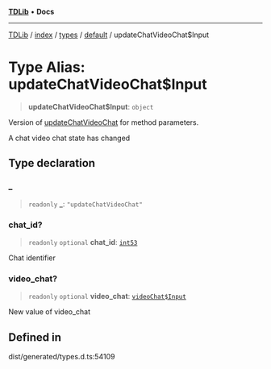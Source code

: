 [**TDLib**](../../../../../../README.md) • **Docs**

***

[TDLib](../../../../../../modules.md) / [index](../../../../../README.md) / [types](../../../README.md) / [default](../README.md) / updateChatVideoChat$Input

# Type Alias: updateChatVideoChat$Input

> **updateChatVideoChat$Input**: `object`

Version of [updateChatVideoChat](updateChatVideoChat.md) for method parameters.

A chat video chat state has changed

## Type declaration

### \_

> `readonly` **\_**: `"updateChatVideoChat"`

### chat\_id?

> `readonly` `optional` **chat\_id**: [`int53`](int53-1.md)

Chat identifier

### video\_chat?

> `readonly` `optional` **video\_chat**: [`videoChat$Input`](videoChat$Input-1.md)

New value of video_chat

## Defined in

dist/generated/types.d.ts:54109
